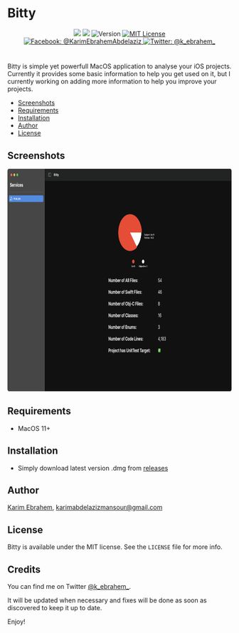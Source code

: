 # Bitty

<p align="center">
    <img src="https://img.shields.io/badge/Swift-5.2-orange.svg" />
    <img src="https://img.shields.io/badge/MacOS-blue.svg" />
    <img src="http://img.shields.io/badge/version-1.0.1-green.svg?style=flat" alt="Version" />
    <a href="https://github.com/KarimEbrahemAbdelaziz/Bitty/blob/main/LICENSE">
        <img src="http://img.shields.io/badge/license-MIT-70a1fb.svg?style=flat" alt="MIT License" />
    </a>
    <br>
    <a href="https://www.facebook.com/KarimEbrahemAbdelaziz">
        <img src="http://img.shields.io/badge/facebook-%40KarimEbrahemAbdelaziz-70a1fb.svg?style=flat" alt="Facebook: @KarimEbrahemAbdelaziz" />
    </a>
    <a href="https://twitter.com/@k_ebrahem_">
        <img src="https://img.shields.io/badge/twitter-@k_ebrahem_-blue.svg?style=flat" alt="Twitter: @k_ebrahem_" />
    </a>
</p>

#

Bitty is simple yet powerfull MacOS application to analyse your iOS projects. Currently it provides some basic information to help you get used on it, but I currently working on adding more information to help you improve your projects.

- [Screenshots](#screenshots)
- [Requirements](#requirements)
- [Installation](#installation)
- [Author](#author)
- [License](#license)

## Screenshots

<img src="https://github.com/KarimEbrahemAbdelaziz/Bitty/blob/main/Screenshots/1.png" width="1000" height="500">

## Requirements

* MacOS 11+

## Installation

- Simply download latest version .dmg from [releases](https://github.com/KarimEbrahemAbdelaziz/Bitty/releases)

## Author

[Karim Ebrahem](https://www.facebook.com/KarimEbrahemAbdelaziz), karimabdelazizmansour@gmail.com

## License

Bitty is available under the MIT license. See the `LICENSE` file for more info.

## Credits

You can find me on Twitter [@k_ebrahem_](https://twitter.com/k_ebrahem_).

It will be updated when necessary and fixes will be done as soon as discovered to keep it up to date.

Enjoy!
